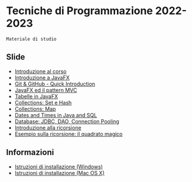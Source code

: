 # Tecniche di Programmazione 2022-2023

    Materiale di studio

## Slide

- [Introduzione al corso](slide/01-01-introduzione_2023.pdf)
- [Introduzione a JavaFX](slide/02-01-javafx-crashcourse.pdf)
- [Git & GitHub - Quick Introduction](slide/01-02-Git-quickintro.pdf)
- [JavaFX ed il pattern MVC](slide/02-02-javafx-mvc-pattern.pdf)
- [Tabelle in JavaFX](slide/02-03-javafx-tables.pdf)
- [Collections: Set e Hash](slide/03-03-Sets%26Hash.pdf)
- [Collections: Map](slide/03-04-Map.pdf)
- [Dates and Times in Java and SQL](slide/03-05-JavaDatesTimes.pdf)
- [Database: JDBC, DAO, Connection Pooling](slide/04-01-jdbc-dao.pdf)
- [Introduzione alla ricorsione](slide/05-01-recursion.pdf)
- [Esempio sulla ricorsione: il quadrato magico](slide/05-02-magic_square.pdf)


## Informazioni

- [Istruzioni di installazione (Windows)](info/Istruzioni%20di%20installazione%20software%20(Win).pdf)
- [Istruzioni di installazione (Mac OS X)](info/Istruzioni%20di%20installazione%20software_MAC.pdf)
